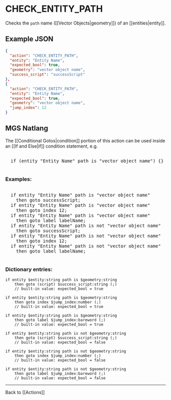 # CHECK_ENTITY_PATH

Checks the `path` name ([[Vector Objects|geometry]]) of an [[entities|entity]].

## Example JSON

```json
{
  "action": "CHECK_ENTITY_PATH",
  "entity": "Entity Name",
  "expected_bool": true,
  "geometry": "vector object name",
  "success_script": "successScript"
},
{
  "action": "CHECK_ENTITY_PATH",
  "entity": "Entity Name",
  "expected_bool": true,
  "geometry": "vector object name",
  "jump_index": 12
}
```

## MGS Natlang

The [[Conditional Gotos|condition]] portion of this action can be used inside an [[If and Else|if]] condition statement, e.g.

<pre class="HyperMD-codeblock mgs">

  <span class="control">if</span> <span class="bracket">(</span><span class="sigil">entity</span> <span class="string">"Entity Name"</span> <span class="target">path</span> <span class="operator">is</span> <span class="string">"vector object name"</span><span class="bracket">)</span> <span class="bracket">{</span><span class="bracket">}</span>

</pre>

### Examples:

<pre class="HyperMD-codeblock mgs">

  <span class="control">if</span> <span class="sigil">entity</span> <span class="string">"Entity Name"</span> <span class="target">path</span> <span class="operator">is</span> <span class="string">"vector object name"</span>
    <span class="control">then</span> <span class="control">goto</span> <span class="script">successScript</span><span class="">;</span>
  <span class="control">if</span> <span class="sigil">entity</span> <span class="string">"Entity Name"</span> <span class="target">path</span> <span class="operator">is</span> <span class="string">"vector object name"</span>
    <span class="control">then</span> <span class="control">goto</span> <span class="sigil">index</span> <span class="number">12</span><span class="">;</span>
  <span class="control">if</span> <span class="sigil">entity</span> <span class="string">"Entity Name"</span> <span class="target">path</span> <span class="operator">is</span> <span class="string">"vector object name"</span>
    <span class="control">then</span> <span class="control">goto</span> <span class="sigil">label</span> <span class="string">labelName</span><span class="">;</span>
  <span class="control">if</span> <span class="sigil">entity</span> <span class="string">"Entity Name"</span> <span class="target">path</span> <span class="operator">is</span> <span class="operator">not</span> <span class="string">"vector object name"</span>
    <span class="control">then</span> <span class="control">goto</span> <span class="script">successScript</span><span class="">;</span>
  <span class="control">if</span> <span class="sigil">entity</span> <span class="string">"Entity Name"</span> <span class="target">path</span> <span class="operator">is</span> <span class="operator">not</span> <span class="string">"vector object name"</span>
    <span class="control">then</span> <span class="control">goto</span> <span class="sigil">index</span> <span class="number">12</span><span class="">;</span>
  <span class="control">if</span> <span class="sigil">entity</span> <span class="string">"Entity Name"</span> <span class="target">path</span> <span class="operator">is</span> <span class="operator">not</span> <span class="string">"vector object name"</span>
    <span class="control">then</span> <span class="control">goto</span> <span class="sigil">label</span> <span class="string">labelName</span><span class="">;</span>

</pre>

### Dictionary entries:

```
if entity $entity:string path is $geometry:string
    then goto (script) $success_script:string (;)
	// built-in value: expected_bool = true

if entity $entity:string path is $geometry:string
    then goto index $jump_index:number (;)
	// built-in value: expected_bool = true

if entity $entity:string path is $geometry:string
    then goto label $jump_index:bareword (;)
	// built-in value: expected_bool = true

if entity $entity:string path is not $geometry:string
    then goto (script) $success_script:string (;)
	// built-in value: expected_bool = false

if entity $entity:string path is not $geometry:string
    then goto index $jump_index:number (;)
	// built-in value: expected_bool = false

if entity $entity:string path is not $geometry:string
    then goto label $jump_index:bareword (;)
	// built-in value: expected_bool = false
```

---

Back to [[Actions]]
